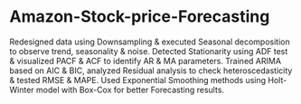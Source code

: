 # Amazon-Stock-price-Forecasting

Redesigned data using Downsampling & executed Seasonal decomposition to observe trend, seasonality & noise.
Detected Stationarity using ADF test & visualized PACF & ACF to identify AR & MA parameters.
Trained ARIMA based on AIC & BIC, analyzed Residual analysis to check heteroscedasticity & tested RMSE & MAPE.
Used Exponential Smoothing methods using Holt-Winter model with Box-Cox for better Forecasting results.
